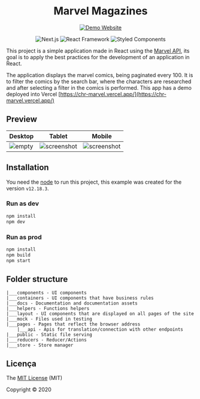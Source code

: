 <h1 align="center">Marvel Magazines</h1>
<div align="center">

[![Demo Website](https://img.shields.io/static/v1?label=vercel&message=Demo&color=000000&style=for-the-badge&logo=vercel)](https://chr-marvel.vercel.app/)
</div>
<div align="center">

![Next.js](https://img.shields.io/static/v1?label=Next.js&message=framework&color=000000&style=for-the-badge&logo=Next.js)
![React Framework](https://img.shields.io/static/v1?label=react&message=framework&color=61DAFB&style=for-the-badge&logo=REACT)
![Styled Components](https://img.shields.io/static/v1?label=styled-component&message=Framework&color=DB7093&style=for-the-badge&logo=styled-components)
</div>

This project is a simple application made in React using the [Marvel API](https://developer.marvel.com/), its goal is to apply the best practices for the development of an application in React.

The application displays the marvel comics, being paginated every 100. It is to filter the comics by the search bar, where the characters are researched and after selecting a filter in the comics is performed. This app has a demo deployed into Vercel [https://chr-marvel.vercel.app/](https://chr-marvel.vercel.app/)

## Preview

| Desktop                   | Tablet                           | Mobile                           |
| ------------------------- | -------------------------------- | -------------------------------- |
| ![empty](./docs/Desk.gif) | ![screenshot](./docs/Tablet.gif) | ![screenshot](./docs/Mobile.gif) |

## Installation

You need the [node](https://nodejs.org/en/download/) to run this project, this example was created for the version `v12.18.3`.

### Run as dev

```bash
npm install
npm dev
```

### Run as prod

```bash
npm install
npm build
npm start
```

## Folder structure

```
|___components - UI components
|___containers - UI components that have business rules
|___docs - Documentation and documentation assets
|___helpers - Functions helpers
|___layout - UI components that are displayed on all pages of the site
|___mock - Files used in testing
|___pages - Pages that reflect the browser address
    |___api - Apis for translation/connection with other endpoints
|___public - Static file serving
|___reducers - Reducer/Actions
|___store - Store manager
```

## Licença

The [MIT License]() (MIT)

Copyright :copyright: 2020
